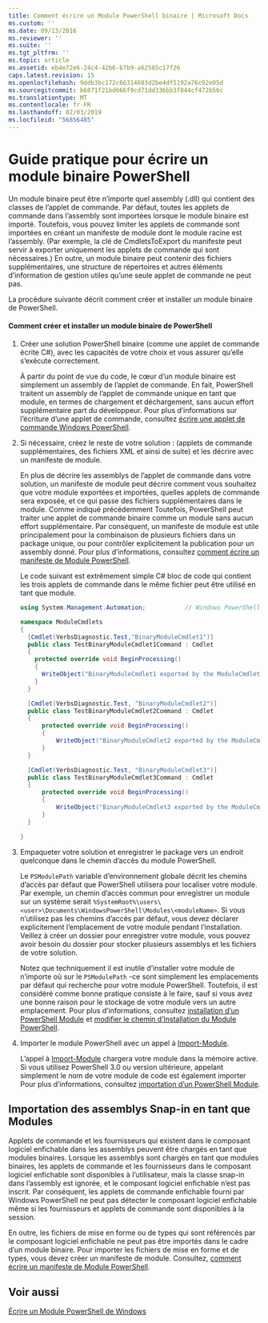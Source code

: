 ```yaml
---
title: Comment écrire un Module PowerShell binaire | Microsoft Docs
ms.custom: ''
ms.date: 09/13/2016
ms.reviewer: ''
ms.suite: ''
ms.tgt_pltfrm: ''
ms.topic: article
ms.assetid: eb4e72e6-24c4-42b6-b7b9-a62585c17f26
caps.latest.revision: 15
ms.openlocfilehash: 9ddb3bc172c66314603d2be4df5192a76c92e05d
ms.sourcegitcommit: b6871f21bd666f9cd71dd336bb3f844cf472b56c
ms.translationtype: MT
ms.contentlocale: fr-FR
ms.lasthandoff: 02/03/2019
ms.locfileid: "56856485"
---
```

# <a name="how-to-write-a-powershell-binary-module"></a>Guide pratique pour écrire un module binaire PowerShell

Un module binaire peut être n’importe quel assembly (.dll) qui contient des classes de l’applet de commande. Par défaut, toutes les applets de commande dans l’assembly sont importées lorsque le module binaire est importé. Toutefois, vous pouvez limiter les applets de commande sont importées en créant un manifeste de module dont le module racine est l’assembly. (Par exemple, la clé de CmdletsToExport du manifeste peut servir à exporter uniquement les applets de commande qui sont nécessaires.) En outre, un module binaire peut contenir des fichiers supplémentaires, une structure de répertoires et autres éléments d’information de gestion utiles qu’une seule applet de commande ne peut pas.

La procédure suivante décrit comment créer et installer un module binaire de PowerShell.

#### <a name="how-to-create-and-install-a-powershell-binary-module"></a>Comment créer et installer un module binaire de PowerShell

1. Créer une solution PowerShell binaire (comme une applet de commande écrite C#), avec les capacités de votre choix et vous assurer qu’elle s’exécute correctement.

   À partir du point de vue du code, le cœur d’un module binaire est simplement un assembly de l’applet de commande. En fait, PowerShell traitent un assembly de l’applet de commande unique en tant que module, en termes de chargement et déchargement, sans aucun effort supplémentaire part du développeur. Pour plus d’informations sur l’écriture d’une applet de commande, consultez [écrire une applet de commande Windows PowerShell](../cmdlet/writing-a-windows-powershell-cmdlet.md).

2. Si nécessaire, créez le reste de votre solution : (applets de commande supplémentaires, des fichiers XML et ainsi de suite) et les décrire avec un manifeste de module.

   En plus de décrire les assemblys de l’applet de commande dans votre solution, un manifeste de module peut décrire comment vous souhaitez que votre module exportées et importées, quelles applets de commande sera exposée, et ce qui passe des fichiers supplémentaires dans le module. Comme indiqué précédemment Toutefois, PowerShell peut traiter une applet de commande binaire comme un module sans aucun effort supplémentaire. Par conséquent, un manifeste de module est utile principalement pour la combinaison de plusieurs fichiers dans un package unique, ou pour contrôler explicitement la publication pour un assembly donné. Pour plus d’informations, consultez [comment écrire un manifeste de Module PowerShell](http://msdn.microsoft.com/en-us/abe4c24b-e64e-4a61-81d5-18c4fceba0b6).

   Le code suivant est extrêmement simple C# bloc de code qui contient les trois applets de commande dans le même fichier peut être utilisé en tant que module.

   ```csharp
   using System.Management.Automation;           // Windows PowerShell namespace.

   namespace ModuleCmdlets
   {
     [Cmdlet(VerbsDiagnostic.Test,"BinaryModuleCmdlet1")]
     public class TestBinaryModuleCmdlet1Command : Cmdlet
     {
       protected override void BeginProcessing()
       {
         WriteObject("BinaryModuleCmdlet1 exported by the ModuleCmdlets module.");
       }
     }

     [Cmdlet(VerbsDiagnostic.Test, "BinaryModuleCmdlet2")]
     public class TestBinaryModuleCmdlet2Command : Cmdlet
     {
         protected override void BeginProcessing()
         {
             WriteObject("BinaryModuleCmdlet2 exported by the ModuleCmdlets module.");
         }
     }

     [Cmdlet(VerbsDiagnostic.Test, "BinaryModuleCmdlet3")]
     public class TestBinaryModuleCmdlet3Command : Cmdlet
     {
         protected override void BeginProcessing()
         {
             WriteObject("BinaryModuleCmdlet3 exported by the ModuleCmdlets module.");
         }
     }

   }
   ```

3. Empaqueter votre solution et enregistrer le package vers un endroit quelconque dans le chemin d’accès du module PowerShell.

   Le `PSModulePath` variable d’environnement globale décrit les chemins d’accès par défaut que PowerShell utilisera pour localiser votre module. Par exemple, un chemin d’accès commun pour enregistrer un module sur un système serait `%SystemRoot%\users\<user>\Documents\WindowsPowerShell\Modules\<moduleName>`. Si vous n’utilisez pas les chemins d’accès par défaut, vous devez déclarer explicitement l’emplacement de votre module pendant l’installation. Veillez à créer un dossier pour enregistrer votre module, vous pouvez avoir besoin du dossier pour stocker plusieurs assemblys et les fichiers de votre solution.

   Notez que techniquement il est inutile d’installer votre module de n’importe où sur le `PSModulePath` -ce sont simplement les emplacements par défaut qui recherche pour votre module PowerShell. Toutefois, il est considéré comme bonne pratique consiste à le faire, sauf si vous avez une bonne raison pour le stockage de votre module vers un autre emplacement. Pour plus d’informations, consultez [installation d’un PowerShell Module](./installing-a-powershell-module.md) et [modifier le chemin d’Installation du Module PowerShell](./modifying-the-psmodulepath-installation-path.md).

4. Importer le module PowerShell avec un appel à [Import-Module](/powershell/module/Microsoft.PowerShell.Core/Import-Module).

   L’appel à [Import-Module](/powershell/module/Microsoft.PowerShell.Core/Import-Module) chargera votre module dans la mémoire active. Si vous utilisez PowerShell 3.0 ou version ultérieure, appelant simplement le nom de votre module de code est également importer Pour plus d’informations, consultez [importation d’un PowerShell Module](./importing-a-powershell-module.md).

## <a name="importing-snap-in-assemblies-as-modules"></a>Importation des assemblys Snap-in en tant que Modules

Applets de commande et les fournisseurs qui existent dans le composant logiciel enfichable dans les assemblys peuvent être chargés en tant que modules binaires. Lorsque les assemblys sont chargés en tant que modules binaires, les applets de commande et les fournisseurs dans le composant logiciel enfichable sont disponibles à l’utilisateur, mais la classe snap-in dans l’assembly est ignorée, et le composant logiciel enfichable n’est pas inscrit. Par conséquent, les applets de commande enfichable fourni par Windows PowerShell ne peut pas détecter le composant logiciel enfichable même si les fournisseurs et applets de commande sont disponibles à la session.

En outre, les fichiers de mise en forme ou de types qui sont référencés par le composant logiciel enfichable ne peut pas être importés dans le cadre d’un module binaire. Pour importer les fichiers de mise en forme et de types, vous devez créer un manifeste de module. Consultez, [comment écrire un manifeste de Module PowerShell](http://msdn.microsoft.com/en-us/abe4c24b-e64e-4a61-81d5-18c4fceba0b6).

## <a name="see-also"></a>Voir aussi

[Écrire un Module PowerShell de Windows](./writing-a-windows-powershell-module.md)
